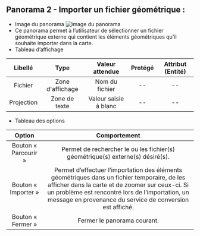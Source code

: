 ## Panorama 2 - Importer un fichier géométrique :

* Image du panorama
![image du panorama](/igo/espace_public_igo/site/panorama2_importer_fichier_geometrique.png)
* Ce panorama permet à l’utilisateur de sélectionner un fichier géométrique externe qui contient les éléments géométriques qu'il souhaite importer dans la carte.
* Tableau d’affichage

|   Libellé |                                      Type                 | Valeur attendue | Protégé  | Attribut (Entité)|
|:-------------------------------------------------------------------------------------------------------:|:---------------:| :---------------:|:---------------:|:---------------:|
|Fichier|Zone d'affichage|Nom du fichier|--|--| 
|Projection|Zone de texte|Valeur saisie à blanc|--|--|  

* Tableau des options

| Option | Comportement |  
|:------:|:------------:|
|Bouton « Parcourir »|Permet de rechercher le ou les fichier(s) géométrique(s) externe(s) désiré(s).|                                                                   
|Bouton « Importer »|Permet d’effectuer l’importation des éléments géométriques dans un fichier temporaire, de les afficher dans la carte et de zoomer sur ceux-ci. Si un problème est rencontré lors de l’importation, un message en provenance du service de conversion est affiché.||Bouton « Fermer »|Fermer le panorama courant.|
|Bouton « Fermer »|Fermer le panorama courant.|